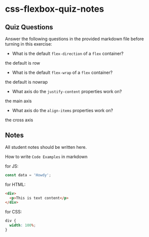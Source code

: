 # css-flexbox-quiz-notes

## Quiz Questions

Answer the following questions in the provided markdown file before turning in this exercise:

- What is the default `flex-direction` of a `flex` container?

the default is row

- What is the default `flex-wrap` of a `flex` container?

the default is nowrap

- What axis do the `justify-content` properties work on?

the main axis

- What axis do the `align-items` properties work on?

the cross axis

## Notes

All student notes should be written here.

How to write `Code Examples` in markdown

for JS:

```javascript
const data = 'Howdy';
```

for HTML:

```html
<div>
  <p>This is text content</p>
</div>
```

for CSS:

```css
div {
  width: 100%;
}
```
